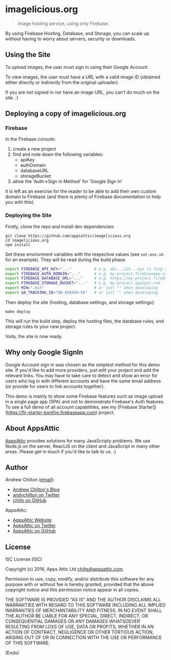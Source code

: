# imagelicious.org #

> Image hosting service, using only Firebase.

By using Firebase Hosting, Database, and Storage, you can scale up without having to worry about servers, security or
downloads.

## Using the Site ##

To upload images, the user must sign in using their Google Account.

To view images, the user must have a URL with a valid image ID (obtained either directly or indirectly from the
original uploader).

If you are not signed in nor have an image URL, you can't do much on the site. :)

## Deploying a copy of imagelicious.org ##

### Firebase ###

In the Firebase console:

1. create a new project
2. find and note down the following variables:
    * apiKey
    * authDomain
    * databaseURL
    * storageBucket
3. allow the 'Auth->Sign in Method' for 'Google Sign In'

It is left as an exercise for the reader to be able to add their own custom domain to Firebase (and there is plenty of
Firebase documentation to help you with this).

### Deploying the Site ###

Firstly, clone the repo and install dev dependencies:

```
git clone https://github.com/appsattic/imagelicious.org
cd imagelicious.org
npm install
```

Set these environment variables with the respective values (see `set-env.sh` for an example). They will be read during
the build phase:

```sh
export FIREBASE_API_KEY="..."          # e.g. abc...123...xyz (a long opaque string)
export FIREBASE_AUTH_DOMAIN="..."      # e.g. my-project.firebaseapp.com
export FIREBASE_DATABASE_URL="..."     # e.g. https://my-project.firebaseio.com
export FIREBASE_STORAGE_BUCKET="..."   # e.g. my-project.appspot.com
export MIN=".min"                      # or just "" when developing
export GA_TRACKING_ID="UA-XXXXXX-XX"   # or just "" when developing
```

Then deploy the site (hosting, database settings, and storage settings):

```
make deploy
```

This will run the build step, deploy the hosting files, the database rules, and storage rules to your new project.

Voila, the site is now ready.

## Why only Google SignIn ##

Google Account sign in was chosen as the simplest method for this demo site. If you'd like to add more providers, just
edit your project and add the relevant links. You may have to take care to detect and show an error for users who log
in with different accounts and have the same email address (or provide for users to link accounts together).

This demo is mainly to show some Firebase features such as image upload in a single page app (SPA) and not to
demonstrate Firebase's Auth features. To see a full demo of all account capabilities, see my
[Firebase Starter])(https://fir-starter-bonfire.firebaseapp.com) project.

## About AppsAttic ##

[AppsAttic](http://appsattic.com/) provides solutions for many JavaScripty problems. We use Node.js on the server,
ReactJS on the client and JavaScript in many other areas. Please get in touch if you'd like to talk to us. :)

## Author ##

Andrew Chilton ([email](andychilton@gmail.com)):

* [Andrew Chilton's Blog](https://chilts.org/)
* [andychilton on Twitter](https://twitter.com/andychilton)
* [chilts on GitHub](https://github.com/chilts)

AppsAttic:

* [AppsAttic Website](https://appsattic.com/)
* [AppsAttic on Twitter](https://twitter.com/AppsAtticLtd)
* [AppsAttic on GitHub](https://github.com/appsattic)

## License ##

ISC License (ISC)

Copyright (c) 2016, Apps Attic Ltd <chilts@appsattic.com>.

Permission to use, copy, modify, and/or distribute this software for any purpose with or without fee is hereby granted,
provided that the above copyright notice and this permission notice appear in all copies.

THE SOFTWARE IS PROVIDED "AS IS" AND THE AUTHOR DISCLAIMS ALL WARRANTIES WITH REGARD TO THIS SOFTWARE INCLUDING ALL
IMPLIED WARRANTIES OF MERCHANTABILITY AND FITNESS. IN NO EVENT SHALL THE AUTHOR BE LIABLE FOR ANY SPECIAL, DIRECT,
INDIRECT, OR CONSEQUENTIAL DAMAGES OR ANY DAMAGES WHATSOEVER RESULTING FROM LOSS OF USE, DATA OR PROFITS, WHETHER IN AN
ACTION OF CONTRACT, NEGLIGENCE OR OTHER TORTIOUS ACTION, ARISING OUT OF OR IN CONNECTION WITH THE USE OR PERFORMANCE OF
THIS SOFTWARE.

(Ends)
